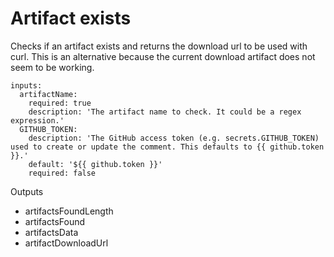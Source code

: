 # Artifact exists

Checks if an artifact exists and returns the download url to be used with curl.
This is an alternative because the current download artifact does not seem to be working.

```
inputs:
  artifactName:
    required: true
    description: 'The artifact name to check. It could be a regex expression.'
  GITHUB_TOKEN:
    description: 'The GitHub access token (e.g. secrets.GITHUB_TOKEN) used to create or update the comment. This defaults to {{ github.token }}.'
    default: '${{ github.token }}'
    required: false
  ```

  Outputs
  * artifactsFoundLength
  * artifactsFound
  * artifactsData
  * artifactDownloadUrl